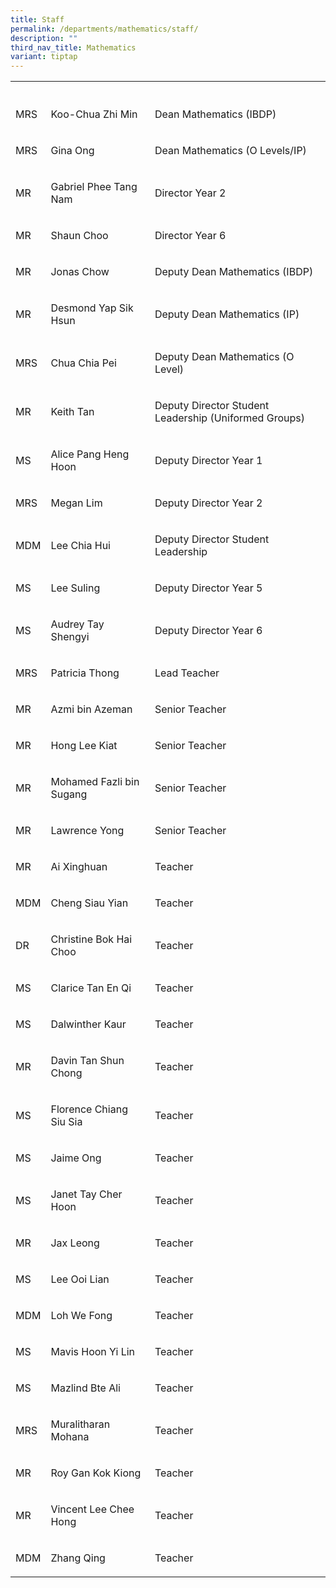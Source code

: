 ```yaml
---
title: Staff
permalink: /departments/mathematics/staff/
description: ""
third_nav_title: Mathematics
variant: tiptap
---
```

<table style="minWidth: 75px">
<colgroup>
<col>
<col>
<col>
</colgroup>
<tbody>
<tr>
<th rowspan="1" colspan="1">
<p></p>
</th>
<th rowspan="1" colspan="1">
<p></p>
</th>
<th rowspan="1" colspan="1">
<p></p>
</th>
</tr>
<tr>
<td rowspan="1" colspan="1">
<p>MRS</p>
</td>
<td rowspan="1" colspan="1">
<p>Koo-Chua Zhi Min</p>
</td>
<td rowspan="1" colspan="1">
<p>Dean Mathematics (IBDP)</p>
</td>
</tr>
<tr>
<td rowspan="1" colspan="1">
<p>MRS</p>
</td>
<td rowspan="1" colspan="1">
<p>Gina Ong</p>
</td>
<td rowspan="1" colspan="1">
<p>Dean Mathematics (O Levels/IP)</p>
</td>
</tr>
<tr>
<td rowspan="1" colspan="1">
<p>MR</p>
</td>
<td rowspan="1" colspan="1">
<p>Gabriel Phee Tang Nam</p>
</td>
<td rowspan="1" colspan="1">
<p>Director Year 2</p>
</td>
</tr>
<tr>
<td rowspan="1" colspan="1">
<p>MR</p>
</td>
<td rowspan="1" colspan="1">
<p>Shaun Choo</p>
</td>
<td rowspan="1" colspan="1">
<p>Director Year 6</p>
</td>
</tr>
<tr>
<td rowspan="1" colspan="1">
<p>MR</p>
</td>
<td rowspan="1" colspan="1">
<p>Jonas Chow</p>
</td>
<td rowspan="1" colspan="1">
<p>Deputy Dean Mathematics (IBDP)</p>
</td>
</tr>
<tr>
<td rowspan="1" colspan="1">
<p>MR</p>
</td>
<td rowspan="1" colspan="1">
<p>Desmond Yap Sik Hsun</p>
</td>
<td rowspan="1" colspan="1">
<p>Deputy Dean Mathematics (IP)</p>
</td>
</tr>
<tr>
<td rowspan="1" colspan="1">
<p>MRS</p>
</td>
<td rowspan="1" colspan="1">
<p>Chua Chia Pei</p>
</td>
<td rowspan="1" colspan="1">
<p>Deputy Dean Mathematics (O Level)</p>
</td>
</tr>
<tr>
<td rowspan="1" colspan="1">
<p>MR</p>
</td>
<td rowspan="1" colspan="1">
<p>Keith Tan</p>
</td>
<td rowspan="1" colspan="1">
<p>Deputy Director Student Leadership (Uniformed Groups)</p>
</td>
</tr>
<tr>
<td rowspan="1" colspan="1">
<p>MS</p>
</td>
<td rowspan="1" colspan="1">
<p>Alice Pang Heng Hoon</p>
</td>
<td rowspan="1" colspan="1">
<p>Deputy Director Year 1</p>
</td>
</tr>
<tr>
<td rowspan="1" colspan="1">
<p>MRS</p>
</td>
<td rowspan="1" colspan="1">
<p>Megan Lim</p>
</td>
<td rowspan="1" colspan="1">
<p>Deputy Director Year 2</p>
</td>
</tr>
<tr>
<td rowspan="1" colspan="1">
<p>MDM</p>
</td>
<td rowspan="1" colspan="1">
<p>Lee Chia Hui</p>
</td>
<td rowspan="1" colspan="1">
<p>Deputy Director Student Leadership</p>
</td>
</tr>
<tr>
<td rowspan="1" colspan="1">
<p>MS</p>
</td>
<td rowspan="1" colspan="1">
<p>Lee Suling</p>
</td>
<td rowspan="1" colspan="1">
<p>Deputy Director Year 5</p>
</td>
</tr>
<tr>
<td rowspan="1" colspan="1">
<p>MS</p>
</td>
<td rowspan="1" colspan="1">
<p>Audrey Tay Shengyi</p>
</td>
<td rowspan="1" colspan="1">
<p>Deputy Director Year 6</p>
</td>
</tr>
<tr>
<td rowspan="1" colspan="1">
<p>MRS</p>
</td>
<td rowspan="1" colspan="1">
<p>Patricia Thong</p>
</td>
<td rowspan="1" colspan="1">
<p>Lead Teacher</p>
</td>
</tr>
<tr>
<td rowspan="1" colspan="1">
<p>MR</p>
</td>
<td rowspan="1" colspan="1">
<p>Azmi bin Azeman</p>
</td>
<td rowspan="1" colspan="1">
<p>Senior Teacher</p>
</td>
</tr>
<tr>
<td rowspan="1" colspan="1">
<p>MR</p>
</td>
<td rowspan="1" colspan="1">
<p>Hong Lee Kiat</p>
</td>
<td rowspan="1" colspan="1">
<p>Senior Teacher</p>
</td>
</tr>
<tr>
<td rowspan="1" colspan="1">
<p>MR</p>
</td>
<td rowspan="1" colspan="1">
<p>Mohamed Fazli bin Sugang</p>
</td>
<td rowspan="1" colspan="1">
<p>Senior Teacher</p>
</td>
</tr>
<tr>
<td rowspan="1" colspan="1">
<p>MR</p>
</td>
<td rowspan="1" colspan="1">
<p>Lawrence Yong</p>
</td>
<td rowspan="1" colspan="1">
<p>Senior Teacher</p>
</td>
</tr>
<tr>
<td rowspan="1" colspan="1">
<p>MR</p>
</td>
<td rowspan="1" colspan="1">
<p>Ai Xinghuan</p>
</td>
<td rowspan="1" colspan="1">
<p>Teacher</p>
</td>
</tr>
<tr>
<td rowspan="1" colspan="1">
<p>MDM</p>
</td>
<td rowspan="1" colspan="1">
<p>Cheng Siau Yian</p>
</td>
<td rowspan="1" colspan="1">
<p>Teacher</p>
</td>
</tr>
<tr>
<td rowspan="1" colspan="1">
<p>DR</p>
</td>
<td rowspan="1" colspan="1">
<p>Christine Bok Hai Choo</p>
</td>
<td rowspan="1" colspan="1">
<p>Teacher</p>
</td>
</tr>
<tr>
<td rowspan="1" colspan="1">
<p>MS</p>
</td>
<td rowspan="1" colspan="1">
<p>Clarice Tan En Qi</p>
</td>
<td rowspan="1" colspan="1">
<p>Teacher</p>
</td>
</tr>
<tr>
<td rowspan="1" colspan="1">
<p>MS</p>
</td>
<td rowspan="1" colspan="1">
<p>Dalwinther Kaur</p>
</td>
<td rowspan="1" colspan="1">
<p>Teacher</p>
</td>
</tr>
<tr>
<td rowspan="1" colspan="1">
<p>MR</p>
</td>
<td rowspan="1" colspan="1">
<p>Davin Tan Shun Chong</p>
</td>
<td rowspan="1" colspan="1">
<p>Teacher</p>
</td>
</tr>
<tr>
<td rowspan="1" colspan="1">
<p>MS</p>
</td>
<td rowspan="1" colspan="1">
<p>Florence Chiang Siu Sia</p>
</td>
<td rowspan="1" colspan="1">
<p>Teacher</p>
</td>
</tr>
<tr>
<td rowspan="1" colspan="1">
<p>MS</p>
</td>
<td rowspan="1" colspan="1">
<p>Jaime Ong</p>
</td>
<td rowspan="1" colspan="1">
<p>Teacher</p>
</td>
</tr>
<tr>
<td rowspan="1" colspan="1">
<p>MS</p>
</td>
<td rowspan="1" colspan="1">
<p>Janet Tay Cher Hoon</p>
</td>
<td rowspan="1" colspan="1">
<p>Teacher</p>
</td>
</tr>
<tr>
<td rowspan="1" colspan="1">
<p>MR</p>
</td>
<td rowspan="1" colspan="1">
<p>Jax Leong</p>
</td>
<td rowspan="1" colspan="1">
<p>Teacher</p>
</td>
</tr>
<tr>
<td rowspan="1" colspan="1">
<p>MS</p>
</td>
<td rowspan="1" colspan="1">
<p>Lee Ooi Lian</p>
</td>
<td rowspan="1" colspan="1">
<p>Teacher</p>
</td>
</tr>
<tr>
<td rowspan="1" colspan="1">
<p>MDM</p>
</td>
<td rowspan="1" colspan="1">
<p>Loh We Fong</p>
</td>
<td rowspan="1" colspan="1">
<p>Teacher</p>
</td>
</tr>
<tr>
<td rowspan="1" colspan="1">
<p>MS</p>
</td>
<td rowspan="1" colspan="1">
<p>Mavis Hoon Yi Lin</p>
</td>
<td rowspan="1" colspan="1">
<p>Teacher</p>
</td>
</tr>
<tr>
<td rowspan="1" colspan="1">
<p>MS</p>
</td>
<td rowspan="1" colspan="1">
<p>Mazlind Bte Ali</p>
</td>
<td rowspan="1" colspan="1">
<p>Teacher</p>
</td>
</tr>
<tr>
<td rowspan="1" colspan="1">
<p>MRS</p>
</td>
<td rowspan="1" colspan="1">
<p>Muralitharan Mohana</p>
</td>
<td rowspan="1" colspan="1">
<p>Teacher</p>
</td>
</tr>
<tr>
<td rowspan="1" colspan="1">
<p>MR</p>
</td>
<td rowspan="1" colspan="1">
<p>Roy Gan Kok Kiong</p>
</td>
<td rowspan="1" colspan="1">
<p>Teacher</p>
</td>
</tr>
<tr>
<td rowspan="1" colspan="1">
<p>MR</p>
</td>
<td rowspan="1" colspan="1">
<p>Vincent Lee Chee Hong</p>
</td>
<td rowspan="1" colspan="1">
<p>Teacher</p>
</td>
</tr>
<tr>
<td rowspan="1" colspan="1">
<p>MDM</p>
</td>
<td rowspan="1" colspan="1">
<p>Zhang Qing</p>
</td>
<td rowspan="1" colspan="1">
<p>Teacher</p>
</td>
</tr>
</tbody>
</table>
<p></p>